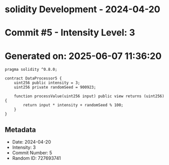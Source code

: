 ﻿# solidity Development - 2024-04-20
# Commit #5 - Intensity Level: 3
# Generated on: 2025-06-07 11:36:20
```solidity
pragma solidity ^0.8.0;

contract DataProcessor5 {
    uint256 public intensity = 3;
    uint256 private randomSeed = 900923;

    function processValue(uint256 input) public view returns (uint256) {
        return input * intensity + randomSeed % 100;
    }
}
```
## Metadata
- Date: 2024-04-20
- Intensity: 3
- Commit Number: 5
- Random ID: 727693741
